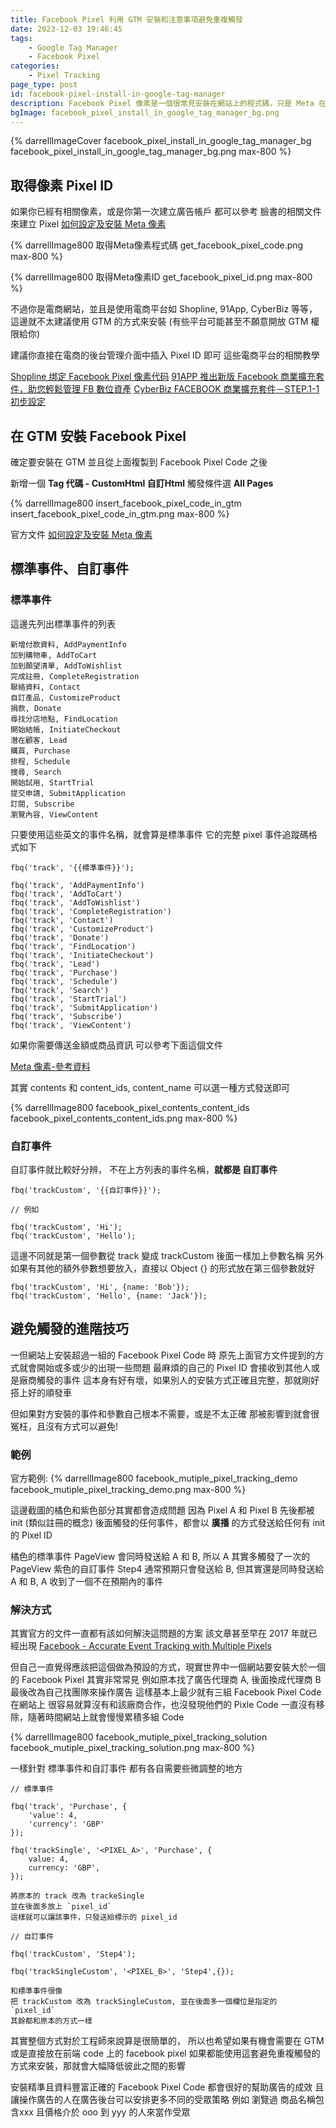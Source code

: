 ```yaml
---
title: Facebook Pixel 利用 GTM 安裝和注意事項避免重複觸發
date: 2023-12-03 19:46:45
tags:
	- Google Tag Manager
	- Facebook Pixel
categories:
	- Pixel Tracking
page_type: post
id: facebook-pixel-install-in-google-tag-manager
description: Facebook Pixel 像素是一個很常見安裝在網站上的程式碼，只是 Meta 在 Pixel像素 的安裝文件中只提到最簡易的安裝方式，這種方式促使只要網站上安裝超過一組 Pixel ID 就會造成重複觸發或是互相干擾的情況，這裡也會提供在 Google Tag Manager 或是 hardcode 上可以避免的方式
bgImage: facebook_pixel_install_in_google_tag_manager_bg.png
---
```


{% darrellImageCover facebook_pixel_install_in_google_tag_manager_bg facebook_pixel_install_in_google_tag_manager_bg.png max-800 %}

## 取得像素 Pixel ID

如果你已經有相關像素，或是你第一次建立廣告帳戶
都可以參考 臉書的相關文件來建立 Pixel [如何設定及安裝 Meta 像素](https://www.facebook.com/business/help/952192354843755?id=1205376682832142)

{% darrellImage800 取得Meta像素程式碼 get_facebook_pixel_code.png max-800 %}

{% darrellImage800 取得Meta像素ID get_facebook_pixel_id.png max-800 %}

不過你是電商網站，並且是使用電商平台如 Shopline, 91App, CyberBiz 等等，這邊就不太建議使用 GTM 的方式來安裝
(有些平台可能甚至不願意開放 GTM 權限給你)

建議你直接在電商的後台管理介面中插入 Pixel ID 即可
這些電商平台的相關教學

[Shopline 绑定 Facebook Pixel 像素代码](https://help.shopline.com/hc/zh-cn/articles/900005804243-%E7%BB%91%E5%AE%9A-Facebook-Pixel-%E5%83%8F%E7%B4%A0%E4%BB%A3%E7%A0%81-)
[91APP 推出新版 Facebook 商業擴充套件，助您輕鬆管理 FB 數位資產](https://www.91app.com/blog/manage-your-facebook-assets-through-facebook-business-extension/)
[CyberBiz FACEBOOK 商業擴充套件－STEP.1-1 初步設定](https://www.cyberbiz.io/support/?p=11341)

## 在 GTM 安裝 Facebook Pixel 

確定要安裝在 GTM 
並且從上面複製到 Facebook Pixel Code 之後

新增一個 **Tag 代碼 - CustomHtml 自訂Html**
觸發條件選 **All Pages**

{% darrellImage800 insert_facebook_pixel_code_in_gtm insert_facebook_pixel_code_in_gtm.png max-800 %}

官方文件
[如何設定及安裝 Meta 像素](https://www.facebook.com/business/help/952192354843755?id=1205376682832142)

## 標準事件、自訂事件

### 標準事件

這邊先列出標準事件的列表
```
新增付款資料, AddPaymentInfo
加到購物車, AddToCart
加到願望清單, AddToWishlist
完成註冊, CompleteRegistration
聯絡資料, Contact
自訂產品, CustomizeProduct
捐款, Donate
尋找分店地點, FindLocation
開始結帳, InitiateCheckout
潛在顧客, Lead
購買, Purchase
排程, Schedule
搜尋, Search
開始試用, StartTrial
提交申請, SubmitApplication
訂閱, Subscribe
瀏覽內容, ViewContent
```

只要使用這些英文的事件名稱，就會算是標準事件
它的完整 pixel 事件追蹤碼格式如下
```
fbq('track', '{{標準事件}}');

fbq('track', 'AddPaymentInfo')
fbq('track', 'AddToCart')
fbq('track', 'AddToWishlist')
fbq('track', 'CompleteRegistration')
fbq('track', 'Contact')
fbq('track', 'CustomizeProduct')
fbq('track', 'Donate')
fbq('track', 'FindLocation')
fbq('track', 'InitiateCheckout')
fbq('track', 'Lead')
fbq('track', 'Purchase')
fbq('track', 'Schedule')
fbq('track', 'Search')
fbq('track', 'StartTrial')
fbq('track', 'SubmitApplication')
fbq('track', 'Subscribe')
fbq('track', 'ViewContent')
```

如果你需要傳送金額或商品資訊
可以參考下面這個文件

[Meta 像素-參考資料](https://developers.facebook.com/docs/meta-pixel/reference/)

其實 contents 和 content_ids, content_name 可以選一種方式發送即可

{% darrellImage800 facebook_pixel_contents_content_ids facebook_pixel_contents_content_ids.png max-800 %}

### 自訂事件
自訂事件就比較好分辨，
不在上方列表的事件名稱，**就都是 自訂事件**

```
fbq('trackCustom', '{{自訂事件}}');

// 例如

fbq('trackCustom', 'Hi');
fbq('trackCustom', 'Hello');
```

這邊不同就是第一個參數從 track 變成 trackCustom
後面一樣加上參數名稱
另外如果有其他的額外參數想要放入，直接以 Object {} 的形式放在第三個參數就好

```
fbq('trackCustom', 'Hi', {name: 'Bob'});
fbq('trackCustom', 'Hello', {name: 'Jack'});
```

## 避免觸發的進階技巧

一但網站上安裝超過一組的 Facebook Pixel Code 時
原先上面官方文件提到的方式就會開始或多或少的出現一些問題
最麻煩的自己的 Pixel ID 會接收到其他人或是廠商觸發的事件
這本身有好有壞，如果別人的安裝方式正確且完整，那就剛好搭上好的順發車

但如果對方安裝的事件和參數自己根本不需要，或是不太正確
那被影響到就會很冤枉，且沒有方式可以避免!

### 範例

官方範例:
{% darrellImage800 facebook_mutiple_pixel_tracking_demo facebook_mutiple_pixel_tracking_demo.png max-800 %}

這邊截圖的橘色和紫色部分其實都會造成問題
因為 Pixel A 和 Pixel B 先後都被 init (類似註冊的概念)
後面觸發的任何事件，都會以 **廣播** 的方式發送給任何有 init 的 Pixel ID

橘色的標準事件 PageView 會同時發送給 A 和 B, 所以 A 其實多觸發了一次的 PageView
紫色的自訂事件 Step4 通常預期只會發送給 B, 但其實還是同時發送給 A 和 B, A 收到了一個不在預期內的事件

### 解決方式

其實官方的文件一直都有該如何解決這問題的方案
該文章甚至早在 2017 年就已經出現
[Facebook - Accurate Event Tracking with Multiple Pixels](https://developers.facebook.com/ads/blog/post/v2/2017/11/28/event-tracking-with-multiple-pixels-tracksingle/)

但自己一直覺得應該把這個做為預設的方式，現實世界中一個網站要安裝大於一個的 Facebook Pixel 其實非常常見
例如原本找了廣告代理商 A, 後面換成代理商 B 最後改為自己找團隊來操作廣告
這樣基本上最少就有三組 Facebook Pixel Code 在網站上
很容易就算沒有和該廠商合作，也沒發現他們的 Pixle Code 一直沒有移除，隨著時間網站上就會慢慢累積多組 Code

{% darrellImage800 facebook_mutiple_pixel_tracking_solution facebook_mutiple_pixel_tracking_solution.png max-800 %}

一樣針對 標準事件和自訂事件 都有各自需要些微調整的地方

```
// 標準事件

fbq('track', 'Purchase', {
	'value': 4,
	'currency': 'GBP'
});

fbq('trackSingle', '<PIXEL_A>', 'Purchase', {
	value: 4,
	currency: 'GBP',
});

將原本的 track 改為 trackeSingle
並在後面多放上 `pixel_id`
這樣就可以讓該事件，只發送給標示的 pixel_id
```

```
// 自訂事件

fbq('trackCustom', 'Step4');

fbq('trackSingleCustom', '<PIXEL_B>', 'Step4',{});

和標準事件很像
把 trackCustom 改為 trackSingleCustom, 並在後面多一個欄位是指定的 `pixel_id`
其餘都和原本的方式一樣
```

其實整個方式對於工程師來說算是很簡單的，
所以也希望如果有機會需要在 GTM 或是直接放在前端 code 上的 facebook pixel
如果都能使用這套避免重複觸發的方式來安裝，那就會大幅降低彼此之間的影響

安裝精準且資料豐富正確的 Facebook Pixel Code 都會很好的幫助廣告的成效
且讓操作廣告的人在廣告後台可以安排更多不同的受眾策略
例如 瀏覽過 商品名稱包含xxx 且價格介於 ooo 到 yyy 的人來當作受眾



